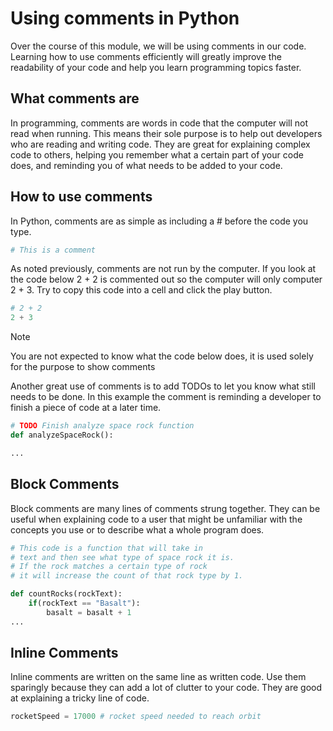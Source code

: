 # Using comments in Python

Over the course of this module, we will be using comments in our code. Learning how to use comments efficiently will greatly improve the readability of your code and help you learn programming topics faster.

## What comments are

In programming, comments are words in code that the computer will not read when running. This means their sole purpose is to help out developers who are reading and writing code. They are great for explaining complex code to others, helping you remember what a certain part of your code does, and reminding you of what needs to be added to your code.

## How to use comments

In Python, comments are as simple as including a # before the code you type.

```python
# This is a comment
```

As noted previously, comments are not run by the computer. If you look at the code below 2 + 2 is commented out so the computer will only computer 2 + 3. Try to copy this code into a cell and click the play button.

```python
# 2 + 2
2 + 3
```

> [!NOTE]
> You are not expected to know what the code below does, it is used solely for the purpose to show comments

Another great use of comments is to add TODOs to let you know what still needs to be done. In this example the comment is reminding a developer to finish a piece of code at a later time.

```python
# TODO Finish analyze space rock function
def analyzeSpaceRock():

...
```

## Block Comments

Block comments are many lines of comments strung together. They can be useful when explaining code to a user that might be unfamiliar with the concepts you use or to describe what a whole program does.

```python
# This code is a function that will take in
# text and then see what type of space rock it is.
# If the rock matches a certain type of rock
# it will increase the count of that rock type by 1.

def countRocks(rockText):
    if(rockText == "Basalt"):
        basalt = basalt + 1
...
```

## Inline Comments

Inline comments are written on the same line as written code. Use them sparingly because they can add a lot of clutter to your code. They are good at explaining a tricky line of code.

```python
rocketSpeed = 17000 # rocket speed needed to reach orbit
```
